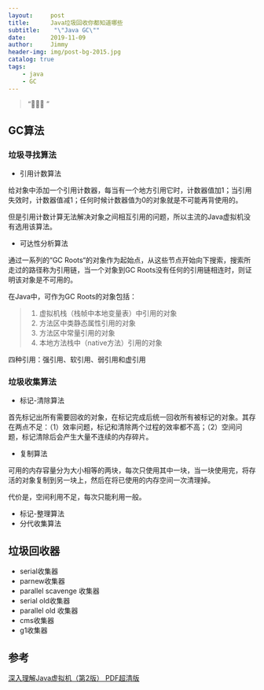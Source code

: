```yaml
---
layout:     post
title:      Java垃圾回收你都知道哪些
subtitle:    "\"Java GC\""
date:       2019-11-09
author:     Jimmy
header-img: img/post-bg-2015.jpg
catalog: true
tags:
    - java
    - GC
---
```


> “🙉🙉🙉 ”

## GC算法
### 垃圾寻找算法
- 引用计数算法

给对象中添加一个引用计数器，每当有一个地方引用它时，计数器值加1；当引用失效时，计数器值减1；任何时候计数器值为0的对象就是不可能再背使用的。

但是引用计数计算无法解决对象之间相互引用的问题，所以主流的Java虚拟机没有选用该算法。

- 可达性分析算法

通过一系列的“GC Roots“的对象作为起始点，从这些节点开始向下搜索，搜索所走过的路径称为引用链，当一个对象到GC Roots没有任何的引用链相连时，则证明该对象是不可用的。

在Java中，可作为GC Roots的对象包括：
> 1. 虚拟机栈（栈帧中本地变量表）中引用的对象
> 1. 方法区中类静态属性引用的对象
> 1. 方法区中常量引用的对象
> 1. 本地方法栈中（native方法）引用的对象

四种引用：强引用、软引用、弱引用和虚引用

### 垃圾收集算法
- 标记-清除算法

首先标记出所有需要回收的对象，在标记完成后统一回收所有被标记的对象。其存在两点不足：（1）效率问题，标记和清除两个过程的效率都不高；（2）空间问题，标记清除后会产生大量不连续的内存碎片。

- 复制算法

可用的内存容量分为大小相等的两块，每次只使用其中一块，当一块使用完，将存活的对象复制到另一块上，然后在将已使用的内存空间一次清理掉。

代价是，空间利用不足，每次只能利用一般。

- 标记-整理算法
- 分代收集算法

## 垃圾回收器
- serial收集器
- parnew收集器
- parallel scavenge 收集器
- serial old收集器
- parallel old 收集器
- cms收集器
- g1收集器


## 参考

[深入理解Java虚拟机（第2版） PDF超清版](https://www.jianshu.com/p/e60407c0af09?utm_campaign=maleskine&utm_content=note&utm_medium=seo_notes&utm_source=recommendation)
